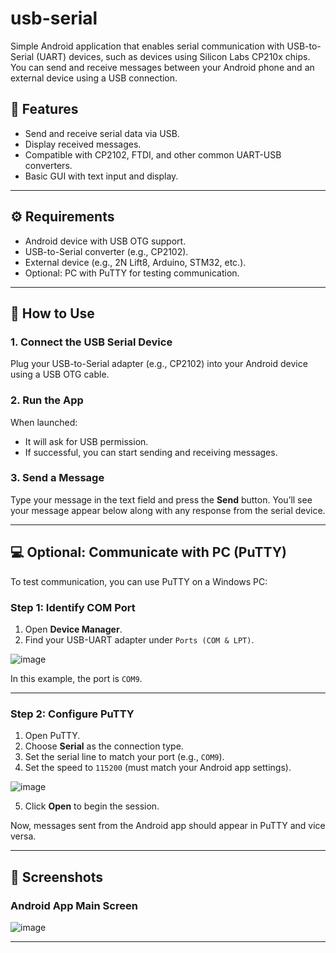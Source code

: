 # usb-serial

Simple Android application that enables serial communication with USB-to-Serial (UART) devices, such as devices using Silicon Labs CP210x chips. You can send and receive messages between your Android phone and an external device using a USB connection.

## 📱 Features

- Send and receive serial data via USB.
- Display received messages.
- Compatible with CP2102, FTDI, and other common UART-USB converters.
- Basic GUI with text input and display.

---

## ⚙️ Requirements

- Android device with USB OTG support.
- USB-to-Serial converter (e.g., CP2102).
- External device (e.g., 2N Lift8, Arduino, STM32, etc.).
- Optional: PC with PuTTY for testing communication.

---

## 🚀 How to Use

### 1. **Connect the USB Serial Device**

Plug your USB-to-Serial adapter (e.g., CP2102) into your Android device using a USB OTG cable.

### 2. **Run the App**

When launched:
- It will ask for USB permission.
- If successful, you can start sending and receiving messages.

### 3. **Send a Message**

Type your message in the text field and press the **Send** button. You’ll see your message appear below along with any response from the serial device.

---

## 💻 Optional: Communicate with PC (PuTTY)

To test communication, you can use PuTTY on a Windows PC:

### **Step 1: Identify COM Port**

1. Open **Device Manager**.
2. Find your USB-UART adapter under `Ports (COM & LPT)`.

![image](https://github.com/user-attachments/assets/b1238e5f-ff14-4bb8-bc04-50f3530e90ed)



In this example, the port is `COM9`.

---

### **Step 2: Configure PuTTY**

1. Open PuTTY.
2. Choose **Serial** as the connection type.
3. Set the serial line to match your port (e.g., `COM9`).
4. Set the speed to `115200` (must match your Android app settings).

![image](https://github.com/user-attachments/assets/9944bb6a-fc7f-4771-919a-d62ed02d3ea0)


5. Click **Open** to begin the session.

Now, messages sent from the Android app should appear in PuTTY and vice versa.

---

## 🧪 Screenshots

### Android App Main Screen
![image](https://github.com/user-attachments/assets/e890d462-bf29-4431-9d6a-2694d22a00c8)


---
